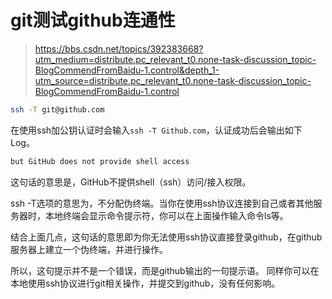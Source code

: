 # git测试github连通性

> https://bbs.csdn.net/topics/392383668?utm_medium=distribute.pc_relevant_t0.none-task-discussion_topic-BlogCommendFromBaidu-1.control&depth_1-utm_source=distribute.pc_relevant_t0.none-task-discussion_topic-BlogCommendFromBaidu-1.control

```bash
ssh -T git@github.com
```

在使用ssh加公钥认证时会输入`ssh -T Github.com`，认证成功后会输出如下Log。

```bash
but GitHub does not provide shell access
```

这句话的意思是，GitHub不提供shell（ssh）访问/接入权限。

ssh -T选项的意思为，不分配伪终端。当你在使用ssh协议连接到自己或者其他服务器时，本地终端会显示命令提示符，你可以在上面操作输入命令ls等。

结合上面几点，这句话的意思即为你无法使用ssh协议直接登录github，在github服务器上建立一个伪终端，并进行操作。

所以，这句提示并不是一个错误，而是github输出的一句提示语。 同样你可以在本地使用ssh协议进行git相关操作，并提交到github，没有任何影响。
